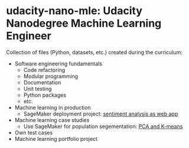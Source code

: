 # udacity-nano-mle: Udacity Nanodegree Machine Learning Engineer

Collection of files (Python, datasets, etc.) created during the curriculum:
- Software engineering fundamentals
    - Code refactoring
    - Modular programming
    - Documentation
    - Unit testing
    - Python packages
    - etc.
- Machine learning in production
    - SageMaker deployment project: [sentiment analysis as web app](https://github.com/benjaminperucco/udacity-nano-mle/tree/master/3%20Machine%20Learning%20in%20Production/Project)
- Machine learning case studies
    - Use SageMaker for population segementation: [PCA and K-means](https://github.com/benjaminperucco/udacity-nano-mle/tree/master/4%20Machine%20Learning%20Case%20Studies/Lesson%201) 
- Own test cases
- Machine learning portfolio project

